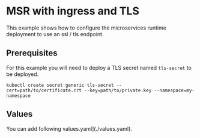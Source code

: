 # MSR with ingress and TLS

This example shows how to configure the microservices runtime deployment to use an ssl / tls endpoint. 

## Prerequisites

For this example you will need to deploy a TLS secret named `tls-secret` to be deployed.

```
kubectl create secret generic tls-secret --cert=path/to/certificate.crt --key=path/to/private.key --namespace=my-namespace
```

## Values

You can add following values.yaml](./values.yaml).

